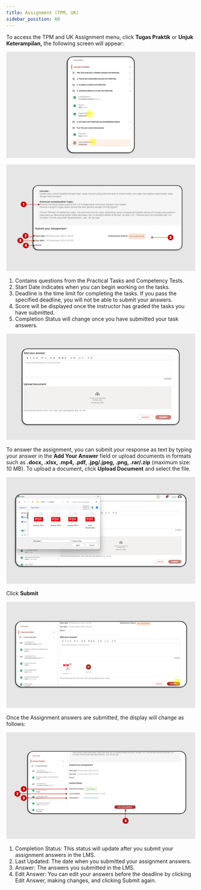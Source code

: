 ```yaml
---
title: Assignment (TPM, UK)
sidebar_position: 60
---
```

To access the TPM and UK Assignment menu, click **Tugas Praktik** or **Unjuk Keterampilan,** the following screen will appear:

![](/img/assignment-eng-1.png)

![](/img/assignment-eng-2.png)

1. Contains questions from the Practical Tasks and Competency Tests.
2. Start Date indicates when you can begin working on the tasks.
3. Deadline is the time limit for completing the tasks. If you pass the specified deadline, you will not be able to submit your answers.
4. Score will be displayed once the instructor has graded the tasks you have submitted.
5. Completion Status will change once you have submitted your task answers.

![](/img/assignment-eng-3.png)

To answer the assignment, you can submit your response as text by typing your answer in the **Add Your Answer** field or upload documents in formats such as **.docx, .xlsx, .mp4, .pdf, .jpg/.jpeg, .png, .rar/.zip** (maximum size: 10 MB). To upload a document, click **Upload Document** and select the file.

![](/img/assignment-eng-4.png)

Click **Submit**

![](/img/assignment-eng-5.png)

Once the Assignment answers are submitted, the display will change as follows:

![](/img/assignment-eng-6.png)

1. Completion Status: This status will update after you submit your assignment answers in the LMS.
2. Last Updated: The date when you submitted your assignment answers.
3. Answer: The answers you submitted in the LMS.
4. Edit Answer: You can edit your answers before the deadline by clicking Edit Answer, making changes, and clicking Submit again.
